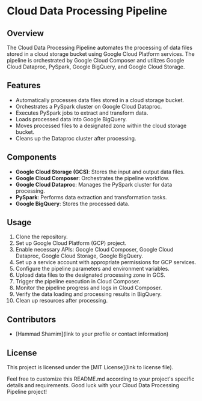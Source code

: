 # Cloud Data Processing Pipeline

## Overview
The Cloud Data Processing Pipeline automates the processing of data files stored in a cloud storage bucket using Google Cloud Platform services. The pipeline is orchestrated by Google Cloud Composer and utilizes Google Cloud Dataproc, PySpark, Google BigQuery, and Google Cloud Storage.

## Features
- Automatically processes data files stored in a cloud storage bucket.
- Orchestrates a PySpark cluster on Google Cloud Dataproc.
- Executes PySpark jobs to extract and transform data.
- Loads processed data into Google BigQuery.
- Moves processed files to a designated zone within the cloud storage bucket.
- Cleans up the Dataproc cluster after processing.

## Components
- **Google Cloud Storage (GCS)**: Stores the input and output data files.
- **Google Cloud Composer**: Orchestrates the pipeline workflow.
- **Google Cloud Dataproc**: Manages the PySpark cluster for data processing.
- **PySpark**: Performs data extraction and transformation tasks.
- **Google BigQuery**: Stores the processed data.

## Usage
1. Clone the repository.
2. Set up Google Cloud Platform (GCP) project.
3. Enable necessary APIs: Google Cloud Composer, Google Cloud Dataproc, Google Cloud Storage, Google BigQuery.
4. Set up a service account with appropriate permissions for GCP services.
5. Configure the pipeline parameters and environment variables.
6. Upload data files to the designated processing zone in GCS.
7. Trigger the pipeline execution in Cloud Composer.
8. Monitor the pipeline progress and logs in Cloud Composer.
9. Verify the data loading and processing results in BigQuery.
10. Clean up resources after processing.

## Contributors
- [Hammad Shamim](link to your profile or contact information)

## License
This project is licensed under the [MIT License](link to license file).

Feel free to customize this README.md according to your project's specific details and requirements. Good luck with your Cloud Data Processing Pipeline project!
